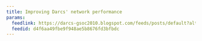 ```yaml
---
title: Improving Darcs' network performance
params:
  feedlink: https://darcs-gsoc2010.blogspot.com/feeds/posts/default?alt=rss
  feedid: d4f6aa49fbe9f948ae5b8676fd3bfbdc
---
```

